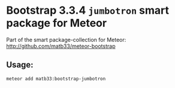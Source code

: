 # Bootstrap 3.3.4 `jumbotron` smart package for Meteor

Part of the smart package-collection for Meteor: http://github.com/matb33/meteor-bootstrap

## Usage:

`meteor add matb33:bootstrap-jumbotron`